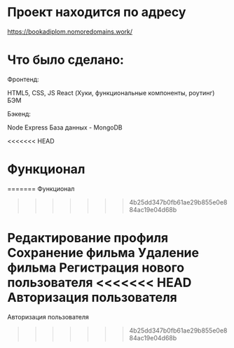 # Проект находится по адресу

https://bookadiplom.nomoredomains.work/

# Что было сделано:
Фронтенд:

HTML5, CSS, JS
React (Хуки, функциональные компоненты, роутинг)
БЭМ

Бэкенд:

Node
Express
База данных - MongoDB

<<<<<<< HEAD
# Функционал
=======
Функционал
>>>>>>> 4b25dd347b0fb61ae29b855e0e884ac19e04d68b

Редактирование профиля
Сохранение фильма
Удаление фильма
Регистрация нового пользователя
<<<<<<< HEAD
Авторизация пользователя
=======
Авторизация пользователя
>>>>>>> 4b25dd347b0fb61ae29b855e0e884ac19e04d68b

